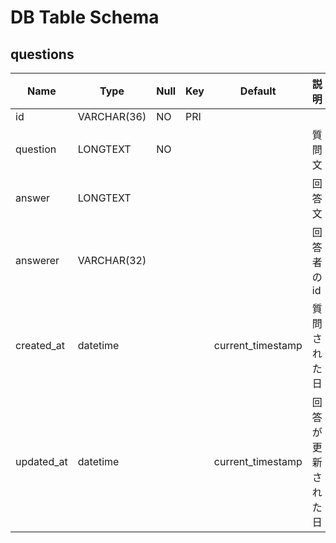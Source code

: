 # DB Table Schema

## questions

|Name|Type|Null|Key|Default|説明|
|-|-|-|-|-|-|
|id|VARCHAR(36)|NO|PRI|||
|question|LONGTEXT|NO|||質問文|
|answer|LONGTEXT||||回答文|
|answerer|VARCHAR(32)||||回答者のid|
|created_at|datetime|||current_timestamp|質問された日|
|updated_at|datetime|||current_timestamp|回答が更新された日|

